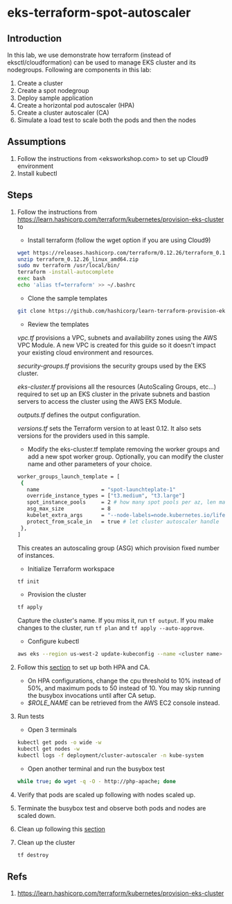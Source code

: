 # eks-terraform-spot-autoscaler

## Introduction

In this lab, we use demonstrate how terraform (instead of eksctl/cloudformation) can be used to manage EKS cluster and its nodegroups. Following are components in this lab:

1. Create a cluster
1. Create a spot nodegroup
1. Deploy sample application
1. Create a horizontal pod autoscaler (HPA)
1. Create a cluster autoscaler (CA)
1. Simulate a load test to scale both the pods and then the nodes

## Assumptions

1. Follow the instructions from <eksworkshop.com> to set up Cloud9 environment
1. Install kubectl

## Steps

1. Follow the instructions from <https://learn.hashicorp.com/terraform/kubernetes/provision-eks-cluster> to
   * Install terraform (follow the wget option if you are using Cloud9)

   ```bash
   wget https://releases.hashicorp.com/terraform/0.12.26/terraform_0.12.26_linux_amd64.zip
   unzip terraform_0.12.26_linux_amd64.zip
   sudo mv terraform /usr/local/bin/
   terraform -install-autocomplete
   exec bash
   echo 'alias tf=terraform' >> ~/.bashrc
   ```

   * Clone the sample templates

   ```bash
   git clone https://github.com/hashicorp/learn-terraform-provision-eks-cluster
   ```

   * Review the templates

   *vpc.tf* provisions a VPC, subnets and availability zones using the AWS VPC Module. A new VPC is created for this guide so it doesn't impact your existing cloud environment and resources.

   *security-groups.tf* provisions the security groups used by the EKS cluster.

   *eks-cluster.tf* provisions all the resources (AutoScaling Groups, etc...) required to set up an EKS cluster in the private subnets and bastion servers to access the cluster using the AWS EKS Module.

   *outputs.tf* defines the output configuration.

   *versions.tf* sets the Terraform version to at least 0.12. It also sets versions for the providers used in this sample.

   * Modify the eks-cluster.tf template removing the worker groups and add a new spot worker group. Optionally, you can modify the cluster name and other parameters of your choice.

   ```bash
   worker_groups_launch_template = [
    {
      name                    = "spot-launchteplate-1"
      override_instance_types = ["t3.medium", "t3.large"]
      spot_instance_pools     = 2 # how many spot pools per az, len matches instances types len
      asg_max_size            = 8
      kubelet_extra_args      = "--node-labels=node.kubernetes.io/lifecycle=spot"
      protect_from_scale_in   = true # let cluster autoscaler handle
    },
   ]
   ```

   This creates an autoscaling group (ASG) which provision fixed number of instances.

   * Initialize Terraform workspace

   ```bash
   tf init
   ```

   * Provision the cluster

   ```bash
   tf apply
   ```

   Capture the cluster's name. If you miss it, run `tf output`. If you make changes to the cluster, run `tf plan` and `tf apply --auto-approve`.

   * Configure kubectl

   ```bash
   aws eks --region us-west-2 update-kubeconfig --name <cluster name>
   ```

1. Follow this [section](https://eksworkshop.com/beginner/080_scaling/) to set up both HPA and CA.

   * On HPA configurations, change the cpu threshold to 10% instead of 50%, and maximum pods to 50 instead of 10. You may skip running the busybox invocations until after CA setup.
   * *$ROLE_NAME* can be retrieved from the AWS EC2 console instead.

1. Run tests

   * Open 3 terminals

   ```bash
   kubectl get pods -o wide -w
   kubectl get nodes -w
   kubectl logs -f deployment/cluster-autoscaler -n kube-system
   ```

   * Open another terminal and run the busybox test

   ```bash
   while true; do wget -q -O - http://php-apache; done
   ```

1. Verify that pods are scaled up following with nodes scaled up.
1. Terminate the busybox test and observe both pods and nodes are scaled down.
1. Clean up following this [section](https://eksworkshop.com/beginner/080_scaling/cleanup/)
1. Clean up the cluster

   ```bash
   tf destroy
   ```

## Refs

1. <https://learn.hashicorp.com/terraform/kubernetes/provision-eks-cluster>
